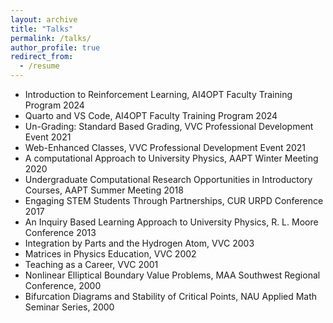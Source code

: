 ```yaml
---
layout: archive
title: "Talks"
permalink: /talks/
author_profile: true
redirect_from:
  - /resume
---
```

* Introduction to Reinforcement Learning, AI4OPT Faculty Training Program 2024
* Quarto and VS Code, AI4OPT Faculty Training Program 2024
* Un-Grading: Standard Based Grading, VVC Professional Development Event 2021
* Web-Enhanced Classes, VVC Professional Development Event 2021
* A computational Approach to University Physics, AAPT Winter Meeting 2020
* Undergraduate Computational Research Opportunities in Introductory Courses, AAPT Summer Meeting 2018
* Engaging STEM Students Through Partnerships, CUR URPD Conference 2017
* An Inquiry Based Learning Approach to University Physics, R. L. Moore Conference 2013
* Integration by Parts and the Hydrogen Atom, VVC 2003
* Matrices in Physics Education, VVC 2002
* Teaching as a Career, VVC 2001
* Nonlinear Elliptical Boundary Value Problems, MAA Southwest Regional Conference, 2000
* Bifurcation Diagrams and Stability of Critical Points, NAU Applied Math Seminar Series, 2000
